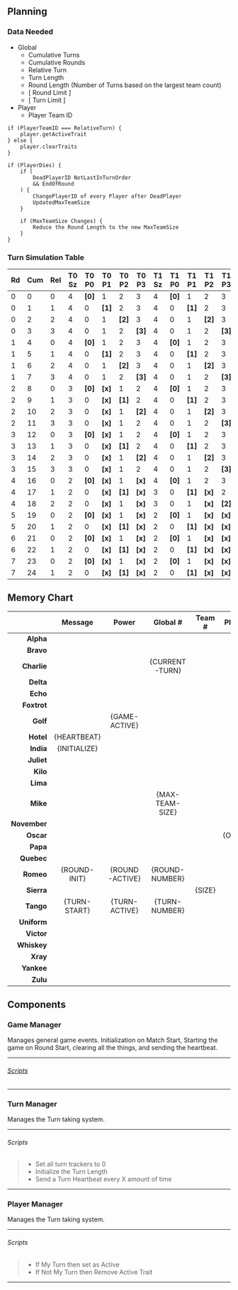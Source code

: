 ## Planning


### Data Needed

 - Global
     - Cumulative Turns
     - Cumulative Rounds
     - Relative Turn
     - Turn Length
     - Round Length (Number of Turns based on the largest team count)
     - [ Round Limit ]
     - [ Turn Limit ]
 - Player
     - Player Team ID

```
if (PlayerTeamID === RelativeTurn) {
    player.getActiveTrait
} else {
    player.clearTraits
}

if (PlayerDies) {
    if (
        DeadPlayerID NotLastInTurnOrder
        && EndOfRound
    ) {
        ChangePlayerID of every Player after DeadPlayer
        UpdatedMaxTeamSize
    }

    if (MaxTeamSize Changes) {
        Reduce the Round Length to the new MaxTeamSize
    }
}
```

### Turn Simulation Table

| Rd  | Cum | Rel | T0 Sz | T0 P0   | T0 P1   | T0 P2   | T0 P3   | T1 Sz | T1 P0   | T1 P1   | T1 P2   | T1 P3   |
| --- | --- | --- | ---   | ---     | ---     | ---     | ---     | ---   | ---     | ---     | ---     | ---     |
| 0   | 0   | 0   | 4     | **[0]** | 1       | 2       | 3       | 4     | **[0]** | 1       | 2       | 3       |
| 0   | 1   | 1   | 4     | 0       | **[1]** | 2       | 3       | 4     | 0       | **[1]** | 2       | 3       |
| 0   | 2   | 2   | 4     | 0       | 1       | **[2]** | 3       | 4     | 0       | 1       | **[2]** | 3       |
| 0   | 3   | 3   | 4     | 0       | 1       | 2       | **[3]** | 4     | 0       | 1       | 2       | **[3]** |
| 1   | 4   | 0   | 4     | **[0]** | 1       | 2       | 3       | 4     | **[0]** | 1       | 2       | 3       |
| 1   | 5   | 1   | 4     | 0       | **[1]** | 2       | 3       | 4     | 0       | **[1]** | 2       | 3       |
| 1   | 6   | 2   | 4     | 0       | 1       | **[2]** | 3       | 4     | 0       | 1       | **[2]** | 3       |
| 1   | 7   | 3   | 4     | 0       | 1       | 2       | **[3]** | 4     | 0       | 1       | 2       | **[3]** |
| 2   | 8   | 0   | 3     | **[0]** | **[x]** | 1       | 2       | 4     | **[0]** | 1       | 2       | 3       |
| 2   | 9   | 1   | 3     | 0       | **[x]** | **[1]** | 2       | 4     | 0       | **[1]** | 2       | 3       |
| 2   | 10  | 2   | 3     | 0       | **[x]** | 1       | **[2]** | 4     | 0       | 1       | **[2]** | 3       |
| 2   | 11  | 3   | 3     | 0       | **[x]** | 1       | 2       | 4     | 0       | 1       | 2       | **[3]** |
| 3   | 12  | 0   | 3     | **[0]** | **[x]** | 1       | 2       | 4     | **[0]** | 1       | 2       | 3       |
| 3   | 13  | 1   | 3     | 0       | **[x]** | **[1]** | 2       | 4     | 0       | **[1]** | 2       | 3       |
| 3   | 14  | 2   | 3     | 0       | **[x]** | 1       | **[2]** | 4     | 0       | 1       | **[2]** | 3       |
| 3   | 15  | 3   | 3     | 0       | **[x]** | 1       | 2       | 4     | 0       | 1       | 2       | **[3]** |
| 4   | 16  | 0   | 2     | **[0]** | **[x]** | 1       | **[x]** | 4     | **[0]** | 1       | 2       | 3       |
| 4   | 17  | 1   | 2     | 0       | **[x]** | **[1]** | **[x]** | 3     | 0       | **[1]** | **[x]** | 2       |
| 4   | 18  | 2   | 2     | 0       | **[x]** | 1       | **[x]** | 3     | 0       | 1       | **[x]** | **[2]** |
| 5   | 19  | 0   | 2     | **[0]** | **[x]** | 1       | **[x]** | 2     | **[0]** | 1       | **[x]** | **[x]** |
| 5   | 20  | 1   | 2     | 0       | **[x]** | **[1]** | **[x]** | 2     | 0       | **[1]** | **[x]** | **[x]** |
| 6   | 21  | 0   | 2     | **[0]** | **[x]** | 1       | **[x]** | 2     | **[0]** | 1       | **[x]** | **[x]** |
| 6   | 22  | 1   | 2     | 0       | **[x]** | **[1]** | **[x]** | 2     | 0       | **[1]** | **[x]** | **[x]** |
| 7   | 23  | 0   | 2     | **[0]** | **[x]** | 1       | **[x]** | 2     | **[0]** | 1       | **[x]** | **[x]** |
| 7   | 24  | 1   | 2     | 0       | **[x]** | **[1]** | **[x]** | 2     | 0       | **[1]** | **[x]** | **[x]** |

## Memory Chart

|              | Message      | Power          | Global #        | Team # | Player# | Label | Trait    |
| ---:         | :---:        | :---:          | :---:           | :---:  | :---:   | :---: | :---:    |
| **Alpha**    |              |                |                 |        |         |       | {ACTIVE} |
| **Bravo**    |              |                |                 |        |         |       |          |
| **Charlie**  |              |                | {CURRENT-TURN}  |        |         |       |          |
| **Delta**    |              |                |                 |        |         |       |          |
| **Echo**     |              |                |                 |        |         |       |          |
| **Foxtrot**  |              |                |                 |        |         |       |          |
| **Golf**     |              | {GAME-ACTIVE}  |                 |        |         |       |          |
| **Hotel**    | {HEARTBEAT}  |                |                 |        |         |       |          |
| **India**    | {INITIALIZE} |                |                 |        |         |       |          |
| **Juliet**   |              |                |                 |        |         |       |          |
| **Kilo**     |              |                |                 |        |         |       |          |
| **Lima**     |              |                |                 |        |         |       |          |
| **Mike**     |              |                | {MAX-TEAM-SIZE} |        |         |       |          |
| **November** |              |                |                 |        |         |       |          |
| **Oscar**    |              |                |                 |        | {ORDER} |       |          |
| **Papa**     |              |                |                 |        |         |       |          |
| **Quebec**   |              |                |                 |        |         |       |          |
| **Romeo**    | {ROUND-INIT} | {ROUND-ACTIVE} | {ROUND-NUMBER}  |        |         |       |          |
| **Sierra**   |              |                |                 | {SIZE} |         |       |          |
| **Tango**    | {TURN-START} | {TURN-ACTIVE}  | {TURN-NUMBER}   |        |         |       |          |
| **Uniform**  |              |                |                 |        |         |       |          |
| **Victor**   |              |                |                 |        |         |       |          |
| **Whiskey**  |              |                |                 |        |         |       |          |
| **Xray**     |              |                |                 |        |         |       |          |
| **Yankee**   |              |                |                 |        |         |       |          |
| **Zulu**     |              |                |                 |        |         |       |          |

## Components

### Game Manager

Manages general game events. Initialization on Match Start, Starting the game
on Round Start, clearing all the things, and sending the heartbeat.

---
###### [Scripts](../../prefabs/game-manager.hs.md)

---


### Turn Manager

Manages the Turn taking system.

---
###### Scripts

> - Set all turn trackers to 0
> - Initialize the Turn Length
> - Send a Turn Heartbeat every X amount of time

---

### Player Manager

Manages the Turn taking system.

---
###### Scripts

> - If My Turn then set as Active
> - If Not My Turn then Remove Active Trait

---
